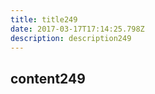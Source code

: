 ```yaml
---
title: title249
date: 2017-03-17T17:14:25.798Z
description: description249
---
```


## content249
  
